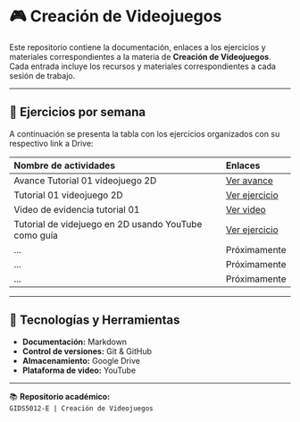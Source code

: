 # 🎮 Creación de Videojuegos

Este repositorio contiene la documentación, enlaces a los ejercicios y materiales correspondientes a la materia de **Creación de Videojuegos**.  
Cada entrada incluye los recursos y materiales correspondientes a cada sesión de trabajo.

---

## 📅 Ejercicios por semana

A continuación se presenta la tabla con los ejercicios organizados con su respectivo link a Drive:

| Nombre de actividades | Enlaces |
|:------|:--------|
| Avance Tutorial 01 videojuego 2D | [Ver avance](https://docs.google.com/document/d/1lE_o1--ypU9xKIXl7MDQ_towV8xINqYU/edit?usp=sharing&ouid=111679457598012237328&rtpof=true&sd=true) |
| Tutorial 01 videojuego 2D | [Ver ejercicio](https://drive.google.com/file/d/1AXFDXlzCRhtKPBxqvPNbSUm87nkoMaxF/view?usp=sharing) |
| Video de evidencia tutorial 01 | [Ver video](https://drive.google.com/file/d/1--1CaGnl0aAo9Rz3Y1XrA8KBNkU229Ub/view?usp=sharing) |
| Tutorial de videjuego en 2D usando YouTube como guía | [Ver ejercicio](https://drive.google.com/drive/folders/1WpfODu8CRNjJmktMPr5MFDBodRbOs6B6?usp=sharing) |
| ... | Próximamente |
| ... | Próximamente |
| ... | Próximamente |

---

## 🧰 Tecnologías y Herramientas

- **Documentación:** Markdown  
- **Control de versiones:** Git & GitHub  
- **Almacenamiento:** Google Drive  
- **Plataforma de video:** YouTube  

---

📚 **Repositorio académico:**  
`GIDS5012-E | Creación de Videojuegos`

